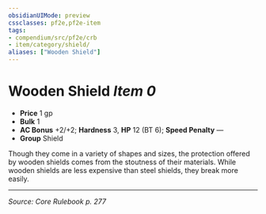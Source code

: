 ```yaml
---
obsidianUIMode: preview
cssclasses: pf2e,pf2e-item
tags:
- compendium/src/pf2e/crb
- item/category/shield/
aliases: ["Wooden Shield"]
---
```

# Wooden Shield *Item 0*  

- **Price** 1 gp
- **Bulk** 1
- **AC Bonus** +2/+2; **Hardness** 3, **HP** 12 (BT 6); **Speed Penalty** —
- **Group** Shield 

Though they come in a variety of shapes and sizes, the protection offered by wooden shields comes from the stoutness of their materials. While wooden shields are less expensive than steel shields, they break more easily.


---
*Source: Core Rulebook p. 277*